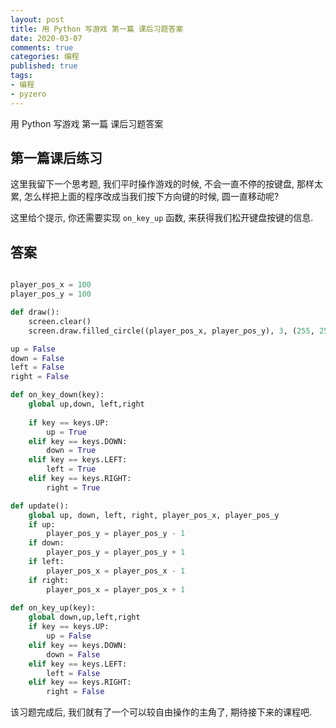 ```yaml
---
layout: post
title: 用 Python 写游戏 第一篇 课后习题答案
date: 2020-03-07
comments: true
categories: 编程
published: true
tags:
- 编程
- pyzero
---
```


用 Python 写游戏 第一篇 课后习题答案

<!-- more -->

## 第一篇课后练习
这里我留下一个思考题, 我们平时操作游戏的时候, 不会一直不停的按键盘, 那样太累, 怎么样把上面的程序改成当我们按下方向键的时候, 圆一直移动呢?

这里给个提示, 你还需要实现 `on_key_up` 函数, 来获得我们松开键盘按键的信息.

## 答案

```python

player_pos_x = 100
player_pos_y = 100

def draw():
    screen.clear()
    screen.draw.filled_circle((player_pos_x, player_pos_y), 3, (255, 255, 255))

up = False    
down = False
left = False
right = False

def on_key_down(key):
    global up,down, left,right
   
    if key == keys.UP:
        up = True
    elif key == keys.DOWN:
        down = True
    elif key == keys.LEFT:
        left = True
    elif key == keys.RIGHT:
        right = True        

def update():
    global up, down, left, right, player_pos_x, player_pos_y
    if up:
        player_pos_y = player_pos_y - 1
    if down:
        player_pos_y = player_pos_y + 1
    if left:
        player_pos_x = player_pos_x - 1
    if right:
        player_pos_x = player_pos_x + 1
        
def on_key_up(key):
    global down,up,left,right
    if key == keys.UP:
        up = False
    elif key == keys.DOWN:
        down = False
    elif key == keys.LEFT:
        left = False
    elif key == keys.RIGHT:
        right = False

```

该习题完成后, 我们就有了一个可以较自由操作的主角了, 期待接下来的课程吧.
